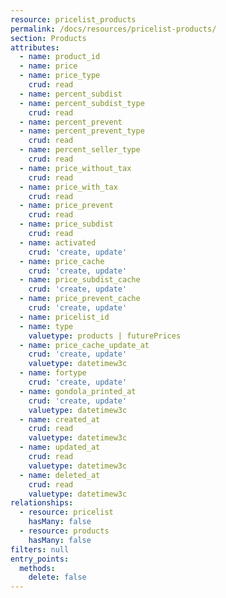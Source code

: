 ```yaml
---
resource: pricelist_products
permalink: /docs/resources/pricelist-products/
section: Products
attributes:
  - name: product_id
  - name: price
  - name: price_type
    crud: read
  - name: percent_subdist
  - name: percent_subdist_type
    crud: read
  - name: percent_prevent
  - name: percent_prevent_type
    crud: read
  - name: percent_seller_type
    crud: read
  - name: price_without_tax
    crud: read
  - name: price_with_tax
    crud: read
  - name: price_prevent
    crud: read
  - name: price_subdist
    crud: read
  - name: activated
    crud: 'create, update'
  - name: price_cache
    crud: 'create, update'
  - name: price_subdist_cache
    crud: 'create, update'
  - name: price_prevent_cache
    crud: 'create, update'
  - name: pricelist_id
  - name: type
    valuetype: products | futurePrices
  - name: price_cache_update_at
    crud: 'create, update'
    valuetype: datetimew3c
  - name: fortype
    crud: 'create, update'
  - name: gondola_printed_at
    crud: 'create, update'
    valuetype: datetimew3c
  - name: created_at
    crud: read
    valuetype: datetimew3c
  - name: updated_at
    crud: read
    valuetype: datetimew3c
  - name: deleted_at
    crud: read
    valuetype: datetimew3c
relationships:
  - resource: pricelist
    hasMany: false
  - resource: products
    hasMany: false
filters: null
entry_points:
  methods:
    delete: false
---
```

